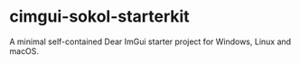 # cimgui-sokol-starterkit
A minimal self-contained Dear ImGui starter project for Windows, Linux and macOS.
